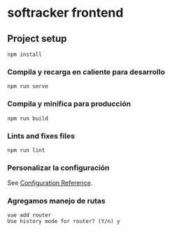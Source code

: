 # softracker frontend

## Project setup
```
npm install
```

### Compila y recarga en caliente para desarrollo
```
npm run serve
```

### Compila y minifica para producción
```
npm run build
```

### Lints and fixes files
```
npm run lint
```

### Personalizar la configuración
See [Configuration Reference](https://cli.vuejs.org/config/).

### Agregamos manejo de rutas
```
vue add router
Use history mode for router? (Y/n) y
